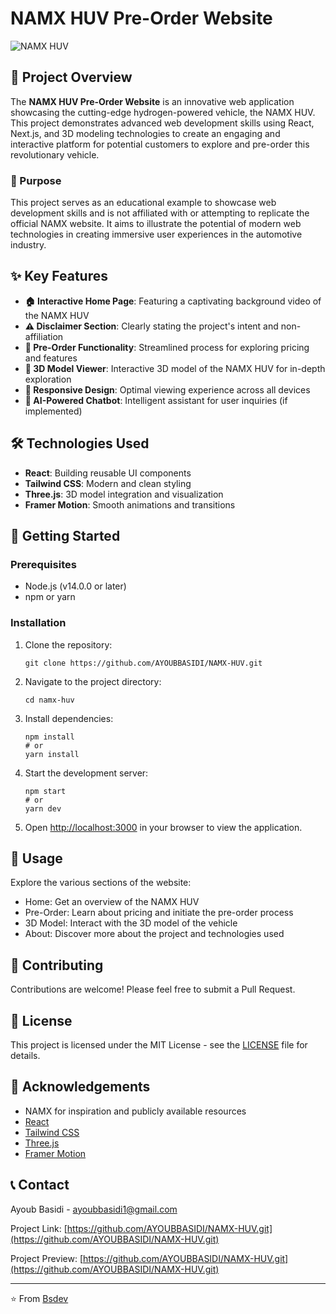 # NAMX HUV Pre-Order Website

![NAMX HUV](https://via.placeholder.com/1200x400?text=NAMX+HUV+Pre-Order+Website)

## 🚀 Project Overview

The **NAMX HUV Pre-Order Website** is an innovative web application showcasing the cutting-edge hydrogen-powered vehicle, the NAMX HUV. This project demonstrates advanced web development skills using React, Next.js, and 3D modeling technologies to create an engaging and interactive platform for potential customers to explore and pre-order this revolutionary vehicle.

### 🎯 Purpose

This project serves as an educational example to showcase web development skills and is not affiliated with or attempting to replicate the official NAMX website. It aims to illustrate the potential of modern web technologies in creating immersive user experiences in the automotive industry.

## ✨ Key Features

- **🏠 Interactive Home Page**: Featuring a captivating background video of the NAMX HUV
- **⚠️ Disclaimer Section**: Clearly stating the project's intent and non-affiliation
- **🛒 Pre-Order Functionality**: Streamlined process for exploring pricing and features
- **🔄 3D Model Viewer**: Interactive 3D model of the NAMX HUV for in-depth exploration
- **📱 Responsive Design**: Optimal viewing experience across all devices
- **🤖 AI-Powered Chatbot**: Intelligent assistant for user inquiries (if implemented)

## 🛠️ Technologies Used

- **React**: Building reusable UI components
- **Tailwind CSS**: Modern and clean styling
- **Three.js**: 3D model integration and visualization
- **Framer Motion**: Smooth animations and transitions

## 🚀 Getting Started

### Prerequisites

- Node.js (v14.0.0 or later)
- npm or yarn

### Installation

1. Clone the repository:
   ```
   git clone https://github.com/AYOUBBASIDI/NAMX-HUV.git
   ```

2. Navigate to the project directory:
   ```
   cd namx-huv
   ```

3. Install dependencies:
   ```
   npm install
   # or
   yarn install
   ```

4. Start the development server:
   ```
   npm start
   # or
   yarn dev
   ```

5. Open [http://localhost:3000](http://localhost:3000) in your browser to view the application.

## 📖 Usage

Explore the various sections of the website:

- Home: Get an overview of the NAMX HUV
- Pre-Order: Learn about pricing and initiate the pre-order process
- 3D Model: Interact with the 3D model of the vehicle
- About: Discover more about the project and technologies used

## 🤝 Contributing

Contributions are welcome! Please feel free to submit a Pull Request.

## 📄 License

This project is licensed under the MIT License - see the [LICENSE](LICENSE) file for details.

## 🙏 Acknowledgements

- NAMX for inspiration and publicly available resources
- [React](https://reactjs.org/)
- [Tailwind CSS](https://tailwindcss.com/)
- [Three.js](https://threejs.org/)
- [Framer Motion](https://www.framer.com/motion/)

## 📞 Contact

Ayoub Basidi - [ayoubbasidi1@gmail.com](mailto:ayoubbasidi1@gmail.com)

Project Link: [https://github.com/AYOUBBASIDI/NAMX-HUV.git](https://github.com/AYOUBBASIDI/NAMX-HUV.git)

Project Preview: [https://github.com/AYOUBBASIDI/NAMX-HUV.git](https://github.com/AYOUBBASIDI/NAMX-HUV.git)

---

⭐️ From [Bsdev](https://github.com/AYOUBBASIDI)